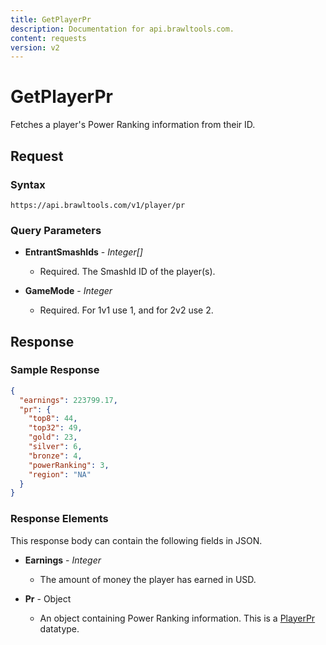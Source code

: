 ```yaml
---
title: GetPlayerPr
description: Documentation for api.brawltools.com.
content: requests
version: v2
---
```


# GetPlayerPr

Fetches a player's Power Ranking information from their ID.

## Request

### Syntax

`https://api.brawltools.com/v1/player/pr`

### Query Parameters

- **EntrantSmashIds** - _Integer[]_
  - Required. The SmashId ID of the player(s).

- **GameMode** - _Integer_
  - Required. For 1v1 use 1, and for 2v2 use 2.

## Response

### Sample Response

```json
{
  "earnings": 223799.17,
  "pr": {
    "top8": 44,
    "top32": 49,
    "gold": 23,
    "silver": 6,
    "bronze": 4,
    "powerRanking": 3,
    "region": "NA"
  }
}
```

### Response Elements

This response body can contain the following fields in JSON.

- **Earnings** - _Integer_
  - The amount of money the player has earned in USD.

- **Pr** - Object
  - An object containing Power Ranking information. This is a <a href="../../datatypes/playerpr">PlayerPr</a> datatype.
